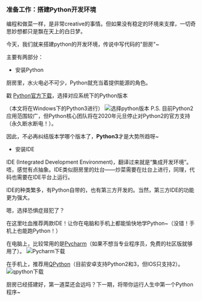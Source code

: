 ### 准备工作：搭建Python开发环境
编程和做菜一样，是非常creative的事情。但如果没有稳定的环境来支撑，一切奇思妙想都只是飘在天上的白日梦。

今天，我们就来搭建python的开发环境，传说中写代码的"厨房"~

主要有两部分：

- 安装Python

厨房里，水火电必不可少，Python就充当着提供能源的角色。
   
戳 [Python官方下载](https://www.python.org/downloads/)，选择对应系统下的Python版本

（本文将在Windows下的Python3进行）
![选择python版本](https://s1.ax2x.com/2018/04/03/6b2qa.png)
P.S. 目前Python2应用范围较广，但Python核心团队将在2020年元旦停止对Python2的官方支持（永久断水断电！）。

因此，不必再纠结版本学哪个版本了，**Python3**才是大势所趋呀~

- 安装IDE

IDE (Integrated Development Environment)，翻译过来就是“集成开发环境”。唔，感觉有点抽象。IDE类似厨房里的灶台——炒菜需要在灶台上进行，同理，代码也需要在IDE平台上运行。

IDE的种类繁多，有Python自带的，也有第三方开发的。当然，第三方IDE的功能更为强大。

嗯，选择恐惧症叕犯了？

在这里吐血推荐两款IDE！让你在电脑和手机上都能愉快地学Python~（没错！手机上也能跑Python！）

在电脑上，比较常用的是[Pycharm](https://www.jetbrains.com/pycharm/)（如果不想当专业程序员，免费的社区版就够用了）。
![Pycharm下载](https://s1.ax2x.com/2018/04/03/6szM2.png)

在手机上，推荐用[QPython](http://www.qpython.com/)（目前安卓支持Python2和3，但IOS只支持2）。
![qpython下载](https://s1.ax2x.com/2018/04/03/6sOI9.png)


厨房已经搭建好，第一道菜还会远吗？下一期，将带你运行人生中第一个Python程序~